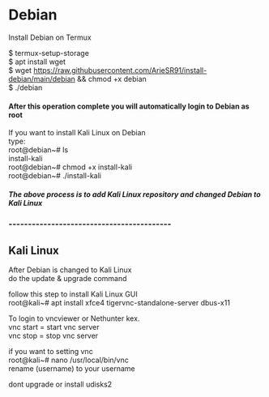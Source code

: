 # Debian
Install Debian on Termux


$ termux-setup-storage\
$ apt install wget\
$ wget https://raw.githubusercontent.com/ArieSR91/install-debian/main/debian && chmod +x debian\
$ ./debian

#### After this operation complete you will automatically login to Debian as root
If you want to install Kali Linux on Debian\
type: \
root@debian~# ls\
install-kali\
root@debian~# chmod +x install-kali\
root@debian~# ./install-kali
##### The above process is to add Kali Linux repository and changed Debian to Kali Linux
### ------------------------------------------
## Kali Linux
After Debian is changed to Kali Linux\
do the update & upgrade command


follow this step to install Kali Linux GUI \
root@kali~# apt install xfce4 tigervnc-standalone-server dbus-x11


To login to vncviewer or Nethunter kex.\
vnc start = start vnc server\
vnc stop = stop vnc server


if you want to setting vnc \
root@kali~# nano /usr/local/bin/vnc \
rename (username) to your username

dont upgrade or install udisks2
